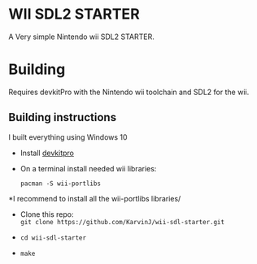 # WII SDL2 STARTER

A Very simple Nintendo wii SDL2 STARTER.

# Building

Requires devkitPro with the Nintendo wii toolchain and SDL2 for the wii.

## Building instructions

I built everything using Windows 10

* Install [devkitpro](https://devkitpro.org/wiki/Getting_Started#Unix-like_platforms)

* On a terminal install needed wii libraries:
  
  `pacman -S wii-portlibs`

*I recommend to install all the wii-portlibs libraries/

* Clone this repo:  
  `git clone https://github.com/KarvinJ/wii-sdl-starter.git`

* `cd wii-sdl-starter`
* `make`
